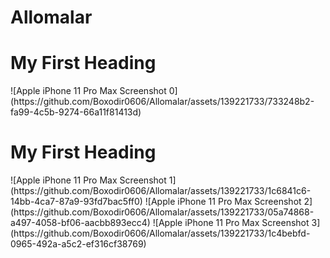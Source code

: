 # Allomalar
<h1>My First Heading</h1>
![Apple iPhone 11 Pro Max Screenshot 0](https://github.com/Boxodir0606/Allomalar/assets/139221733/733248b2-fa99-4c5b-9274-66a11f81413d)
<h1>My First Heading</h1>
![Apple iPhone 11 Pro Max Screenshot 1](https://github.com/Boxodir0606/Allomalar/assets/139221733/1c6841c6-14bb-4ca7-87a9-93fd7bac5ff0)
![Apple iPhone 11 Pro Max Screenshot 2](https://github.com/Boxodir0606/Allomalar/assets/139221733/05a74868-a497-4058-bf06-aacbb893ecc4)
![Apple iPhone 11 Pro Max Screenshot 3](https://github.com/Boxodir0606/Allomalar/assets/139221733/1c4bebfd-0965-492a-a5c2-ef316cf38769)

